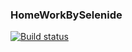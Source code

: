 ### HomeWorkBySelenide
[![Build status](https://ci.appveyor.com/api/projects/status/6i2b025da2fwkiik?svg=true)](https://ci.appveyor.com/project/Irina51479/homeworbyselenide)
